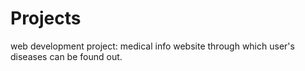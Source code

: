 # Projects
web development project: medical info website through which user's diseases can be found out.
